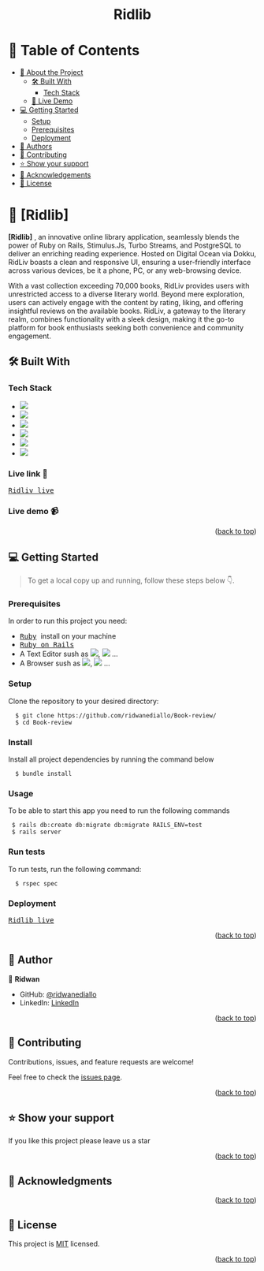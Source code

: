 #

<a name="readme-top"></a>

<div align="center">

  <h1><b>Ridlib</b></h1>

</div>

<!-- TABLE OF CONTENTS -->

# 📗 Table of Contents

- [📖 About the Project](#about-project)
  - [🛠 Built With](#built-with)
    - [Tech Stack](#tech-stack)
  - [🚀 Live Demo](#live-demo)
- [💻 Getting Started](#getting-started)
  - [Setup](#setup)
  - [Prerequisites](#prerequisites)
  - [Deployment](#triangular_flag_on_post-deployment)
- [👥 Authors](#authors)
- [🤝 Contributing](#contributing)
- [⭐️ Show your support](#support)
- [🙏 Acknowledgements](#acknowledgements)
- [📝 License](#license)

<!-- PROJECT DESCRIPTION -->

# 📖 [Ridlib] <a name="about-project"></a>


**[Ridlib]** , an innovative online library application, seamlessly blends the power of Ruby on Rails, Stimulus.Js, Turbo Streams, and PostgreSQL to deliver an enriching reading experience. Hosted on Digital Ocean via Dokku, RidLiv boasts a clean and responsive UI, ensuring a user-friendly interface across various devices, be it a phone, PC, or any web-browsing device.

With a vast collection exceeding 70,000 books, RidLiv provides users with unrestricted access to a diverse literary world. Beyond mere exploration, users can actively engage with the content by rating, liking, and offering insightful reviews on the available books. RidLiv, a gateway to the literary realm, combines functionality with a sleek design, making it the go-to platform for book enthusiasts seeking both convenience and community engagement.



## 🛠 Built With <a name="built-with"></a>

### Tech Stack <a name="tech-stack"></a>


- ![](https://img.shields.io/badge/StimulusJS-gray)
- ![](https://img.shields.io/badge/Turbo-gray)
- ![](https://img.shields.io/badge/TailwindCSS-teal)
- ![](https://img.shields.io/badge/Rails-red)
- ![](https://img.shields.io/badge/Postgresql-darkblue)
- ![](https://img.shields.io/badge/Dokku-teal)

### Live link 🔗
<kbd>[Ridliv live](https://book-review.144.126.194.250.sslip.io/)</kbd>

### Live demo 📹️


<p align="right">(<a href="#readme-top">back to top</a>)</p>


## 💻 Getting Started <a name="getting-started"></a>

> To get a local copy up and running, follow these steps below 👇️.


### Prerequisites

In order to run this project you need:
- <kbd> [Ruby](https://www.ruby-lang.org/en/) </kbd> install on your machine
- <kbd>[Ruby on Rails](https://nodejs.org/en/download/) </kbd>
- A Text Editor sush as ![](https://img.shields.io/badge/VisualStudio-blue), ![](https://img.shields.io/badge/Atome-brown) ...
- A Browser sush as ![](https://img.shields.io/badge/GoogleChrome-yellow), ![](https://img.shields.io/badge/Firefox-orange) ...

### Setup

Clone the repository to your desired directory:

```
  $ git clone https://github.com/ridwanediallo/Book-review/
  $ cd Book-review
```

### Install
Install all project dependencies by running the command below

```
  $ bundle install
```

### Usage
To be able to start this app you need to run the following commands

```
 $ rails db:create db:migrate db:migrate RAILS_ENV=test
 $ rails server
```

### Run tests

To run tests, run the following command:

```
  $ rspec spec
```


### Deployment

<kbd>[Ridlib live](https://book-review.144.126.194.250.sslip.io/)</kbd>



<p align="right">(<a href="#readme-top">back to top</a>)</p>


## 👥 Author <a name="authors"></a>

👤 **Ridwan**
- GitHub: [@ridwanediallo](https://github.com/ridwanediallo)
- LinkedIn: [LinkedIn](https://www.linkedin.com/in/ridwan-diallo)



<p align="right">(<a href="#readme-top">back to top</a>)</p>



<!-- CONTRIBUTING -->

## 🤝 Contributing <a name="contributing"></a>

Contributions, issues, and feature requests are welcome!

Feel free to check the [issues page](https://github.com/ridwanediallo/Book-review/issues).

<p align="right">(<a href="#readme-top">back to top</a>)</p>

<!-- SUPPORT -->

## ⭐️ Show your support <a name="support"></a>

If you like this project please leave us a star

<p align="right">(<a href="#readme-top">back to top</a>)</p>

<!-- ACKNOWLEDGEMENTS -->

## 🙏 Acknowledgments <a name="acknowledgements"></a>

<!-- - Thanks to [HiCounselor](https://hicounselor.com/) for giving us the opportinuty to work on this project. -->

<p align="right">(<a href="#readme-top">back to top</a>)</p>

<!-- LICENSE -->

## 📝 License <a name="license"></a>

This project is [MIT](./LICENSE) licensed.

<p align="right">(<a href="#readme-top">back to top</a>)</p>

